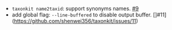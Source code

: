 - `taxonkit name2taxid`: support synonyms names. [#9](https://github.com/shenwei356/taxonkit/commit/d4fac1c1138a571957f52eb431ff0d85c03852a8)
- add global flag: `--line-buffered` to disable output buffer. []#11](https://github.com/shenwei356/taxonkit/issues/11)
